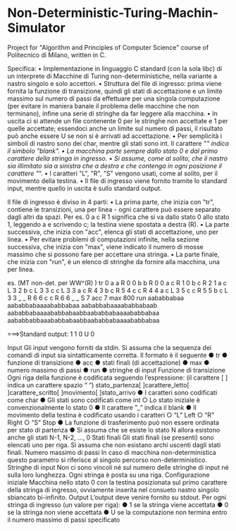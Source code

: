 # Non-Deterministic-Turing-Machin-Simulator
Project for "Algorithm and Principles of Computer Science" course of Politecnico di Milano, written in C.

Specifica:
• Implementazione in linguaggio C standard (con la sola libc) di un interprete
di Macchine di Turing non-deterministiche, nella variante a nastro singolo e
solo accettori.
• Struttura del file di ingresso: prima viene fornita la funzione di transizione,
quindi gli stati di accettazione e un limite massimo sul numero di passi da
effettuare per una singola computazione (per evitare in maniera banale il
problema delle macchine che non terminano), infine una serie di stringhe
da far leggere alla macchina.
• In uscita ci si attende un file contenente 0 per le stringhe non accettate e 1
per quelle accettate; essendoci anche un limite sul numero di passi, il
risultato può anche essere U se non si è arrivati ad accettazione.
• Per semplicità i simboli di nastro sono dei char, mentre gli stati sono
int. Il carattere "_" indica il simbolo "blank".
• La macchina parte sempre dallo stato 0 e dal primo carattere della
stringa in ingresso.
• Si assume, come al solito, che il nastro sia illimitato sia a sinistra che a
destra e che contenga in ogni posizione il carattere "_".
• I caratteri "L", "R", "S" vengono usati, come al solito, per il movimento
della testina.
• Il file di ingresso viene fornito tramite lo standard input, mentre
quello in uscita è sullo standard output.

Il file di ingresso è diviso in 4 parti:
• La prima parte, che inizia con "tr", contiene le transizioni, una per linea -
ogni carattere può essere separato dagli altri da spazi.
Per es. 0 a c R 1 significa che si va dallo stato 0 allo stato 1, leggendo a e
scrivendo c; la testina viene spostata a destra (R).
• La parte successiva, che inizia con "acc", elenca gli stati di accettazione, uno
per linea.
• Per evitare problemi di computazioni infinite, nella sezione successiva, che
inizia con "max", viene indicato il numero di mosse massimo che si possono
fare per accettare una stringa.
• La parte finale, che inizia con "run", è un elenco di stringhe da fornire alla
macchina, una per linea.

es. (MT non-det. per WW^(R) )
tr
0 a a R 0
0 b b R 0
0 a c R 1
0 b c R 2
1 a c L 3
2 b c L 3
3 c c L 3
3 a c R 4
3 b c R 5
4 c c R 4
4 a c L 3
5 c c R 5
5 b c L 3
3 _ _ R 6
6 c c R 6
6 _ _ S 7
acc
7
max
800
run
aababbabaa
aababbabaaaababbabaa
aababbabaaaababbabaab
aababbabaaaababbabaabbaababbabaaaababbabaa
aababbabbaaababbabaabbaababbabaaaababbabaa

===>Standard output:
1
1
0
U
0




Input
Gli input vengono forniti da stdin.
Si assuma che la sequenza dei comandi di input sia sintatticamente corretta.
Il formato è il seguente
● tr
● funzione di transizione
● acc
● stati finali (di accettazione)
● max
● numero massimo di passi
● run
● stringhe di input
Funzione di transizione
Ogni riga della funzione è codificata seguendo l’espressione:
(il carattere [ ] indica un carattere spazio “ “)
stato_partenza[ ]carattere_letto[ ]carattere_scritto[ ]movimento[ ]stato_arrivo
● I caratteri sono codificati come char
● Gli stati sono codificati come int
○ Lo stato iniziale è convenzionalmente lo stato 0
● Il carattere ”_” indica il blank
● Il movimento della testina è codificato usando i caratteri
○ “L” Left
○ “R” Right
○ “S” Stop
● La funzione di trasferimento può non essere ordinata per stato di partenza
● Si assuma che se esiste lo stato N allora esistono anche gli stati N-1, N-2, …, 0
Stati finali
Gli stati finali (se presenti) sono elencati uno per riga.
Si assuma che non esistano archi uscenti dagli stati finali.
Numero massimo di passi
In caso di macchina non-deterministica questo parametro si riferisce al singolo percorso
non-deterministico.
Stringhe di input
Non ci sono vincoli né sul numero delle stringhe di input né sulla loro lunghezza.
Ogni stringa è posta su una riga.
Configurazione iniziale
Macchina nello stato 0 con la testina posizionata sul primo carattere della stringa di
ingresso, ovviamente inserita nel consueto nastro singolo sbiancato bi-infinito.
Output
L’output deve venire fornito su stdout.
Per ogni stringa di ingresso (un valore per riga):
● 1 se la stringa viene accettata
● 0 se la stringa non viene accettata
● U se la computazione non termina entro il numero massimo di passi specificato
